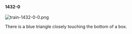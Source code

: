 #### 1432-0
![train-1432-0-0.png](https://github.com/lil-lab/nlvr/raw/master/nlvr/train/images/15/train-1432-0-0.png "train-1432-0-0.png")

There is a blue triangle closely touching the bottom of a box.